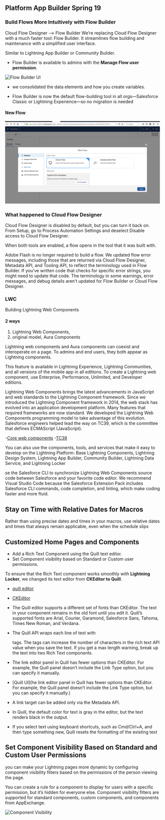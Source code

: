 ## Platform App Builder Spring 19


### Build Flows More Intuitively with Flow Builder

 Cloud Flow Designer  --> Flow Builder 
We’re replacing Cloud Flow Designer with a much faster tool: Flow Builder. It streamlines flow building and maintenance with a simplified user interface.


Similar to Lightning App Builder or Community Builder.

- Flow Builder is available to admins with the **Manage Flow user permission**. 


![Flow Builder UI](https://res.cloudinary.com/hy4kyit2a/f_auto,fl_lossy,q_70/learn/modules/platform-app-builder-maintenance-spring19/learn-whats-new-for-appbuilders/images/d8c6dd93dfeb33d72594b01e1dcb6c49_cjsukf-6-dt-0008108-gvc-5-bzghl.png
)

- we consolidated the data elements and how you create variables.

-  Flow Builder is now the default flow-building tool in all orgs—Salesforce Classic or Lightning Experience—so no migration is needed



#### New Flow
![New FLow](img/flowBulder-newflow-1.png)

### What happened to Cloud Flow Designer

Cloud Flow Designer is disabled by default, but you can turn it back on. From Setup, go to Process Automation Settings and deselect Disable access to Cloud Flow Designer.

When both tools are enabled, a flow opens in the tool that it was built with.

Adobe Flash is no longer required to build a flow. We updated flow error messages, including those that are returned via Cloud Flow Designer, Metadata API, and Tooling API, to reflect the terminology used in Flow Builder. If you’ve written code that checks for specific error strings, you might need to update that code. The terminology in some warnings, error messages, and debug details aren’t updated for Flow Builder or Cloud Flow Designer.


### LWC

Building Lightning Web Components


#### 2 ways
1. Lightning Web Components, 
2. original model, Aura Components

Lightning web components and Aura components can coexist and interoperate on a page. To admins and end users, they both appear as Lightning components.

This feature is available in Lightning Experience, Lightning Communities, and all versions of the mobile app in all editions. To create a Lightning web component, use Enterprise, Performance, Unlimited, and Developer editions.



Lightning Web Components brings the latest advancements in JavaScript and web standards to the Lightning Component framework. Since we introduced the Lightning Component framework in 2014, the web stack has evolved into an application development platform. Many features that required frameworks are now standard. We developed the Lightning Web Components programming model to take advantage of this evolution. Salesforce engineers helped lead the way on TC39, which is the committee that defines ECMAScript (JavaScript).

-[Core web components](https://github.com/w3c/webcomponents/)
-[TC39](https://tc39.github.io/ecma262/)

You can also use the components, tools, and services that make it easy to develop on the Lightning Platform: Base Lightning Components, Lightning Design System, Lightning App Builder, Community Builder, Lightning Data Service, and Lightning Locker

se the Salesforce CLI to synchronize Lightning Web Components source code between Salesforce and your favorite code editor. We recommend Visual Studio Code because the Salesforce Extension Pack includes Salesforce CLI commands, code completion, and linting, which make coding faster and more fluid.



## Stay on Time with Relative Dates for Macros
Rather than using precise dates and times in your macros, use relative dates and times that always remain applicable, even when the schedule slips


##  Customized Home Pages and Components

- Add a Rich Text Component using the Quill text editor.
- Set Component visibility based on Standard or Custom user permissions.


To ensure that the Rich Text component works smoothly with **Lightning Locker**, we changed its text editor from **CKEditor to Quill**.

- [quill editor](https://quilljs.com/)
- [CKEditor](https://ckeditor.com/)


- The Quill editor supports a different set of fonts than CKEditor. The text in your component remains in the old font until you edit it. Quill’s supported fonts are Arial, Courier, Garamond, Salesforce Sans, Tahoma, Times New Roman, and Verdana.


- The Quill API wraps each line of text with <p> </p> tags. The tags can increase the number of characters in the rich text API value when you save the text. If you get a max length warning, break up the text into two Rich Text components.


- The link editor panel in Quill has fewer options than CKEditor. For example, the Quill panel doesn’t include the Link Type option, but you can specify it manually.


- [Quill UI](he link editor panel in Quill has fewer options than CKEditor. For example, the Quill panel doesn’t include the Link Type option, but you can specify it manually.)

- A link target can be added only via the Metadata API.
- In Quill, the default color for text is gray in the editor, but the text renders black in the output.

- If you select text using keyboard shortcuts, such as Cmd/Ctrl+A, and then type something new, Quill resets the formatting of the existing text




## Set Component Visibility Based on Standard and Custom User Permissions

you can make your Lightning pages more dynamic by configuring component visibility filters based on the permissions of the person viewing the page. 

You can create a rule for a component to display for users with a specific permission, but it’s hidden for everyone else. Component visibility filters are supported for standard components, custom components, and components from AppExchange.

![Component Visibility](https://res.cloudinary.com/hy4kyit2a/f_auto,fl_lossy,q_70/learn/modules/platform-app-builder-maintenance-spring19/get-hands-on-with-customized-home-pages-and-components/images/9e8c486f62c1986b8b03ce0c8604684c_component-visibility.JPG   )















